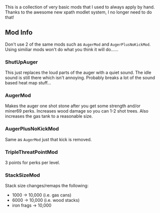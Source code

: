This is a collection of very basic mods that I used to always apply by hand. Thanks to the awesome new xpath modlet system, I no longer need to do that!

## Mod Info

Don't use 2 of the same mods such as `AugerMod` and `AugerPlusNoKickMod`. Using similiar mods won't do what you think it will do......

### ShutUpAuger

This just replaces the loud parts of the auger with a quiet sound. The idle sound is still there which isn't annoying. Probably breaks a lot of the sound based heat map stuff...

### AugerMod

Makes the auger one shot stone after you get some strength and/or miner69 perks. Increases wood damage so you can 1-2 shot trees. Also increases the gas tank to a reasonable size.

### AugerPlusNoKickMod

Same as `AugerMod` just that kick is removed.

### TripleThreatPointMod

3 points for perks per level.

### StackSizeMod

Stack size changes/remaps the following:

- 1000 -> 10,000 (i.e. gas cans)
- 6000 -> 10,000 (i.e. wood stacks)
- iron frags -> 10,000
